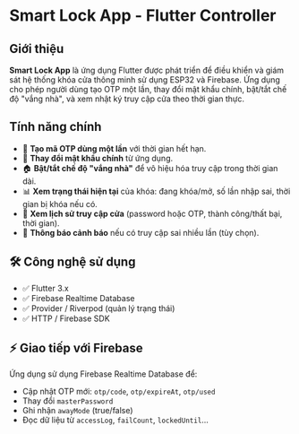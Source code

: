 # Smart Lock App - Flutter Controller

## Giới thiệu
**Smart Lock App** là ứng dụng Flutter được phát triển để điều khiển và giám sát hệ thống khóa cửa thông minh sử dụng ESP32 và Firebase. Ứng dụng cho phép người dùng tạo OTP một lần, thay đổi mật khẩu chính, bật/tắt chế độ "vắng nhà", và xem nhật ký truy cập cửa theo thời gian thực.

## Tính năng chính
- 🔑 **Tạo mã OTP dùng một lần** với thời gian hết hạn.
- 🔁 **Thay đổi mật khẩu chính** từ ứng dụng.
- 🏠 **Bật/tắt chế độ "vắng nhà"** để vô hiệu hóa truy cập trong thời gian dài.
- 📊 **Xem trạng thái hiện tại** của khóa: đang khóa/mở, số lần nhập sai, thời gian bị khóa nếu có.
- 📜 **Xem lịch sử truy cập cửa** (password hoặc OTP, thành công/thất bại, thời gian).
- 🔔 **Thông báo cảnh báo** nếu có truy cập sai nhiều lần (tùy chọn).

## 🛠️ Công nghệ sử dụng
- ✅ Flutter 3.x
- ✅ Firebase Realtime Database
- ✅ Provider / Riverpod (quản lý trạng thái)
- ✅ HTTP / Firebase SDK
## ⚡ Giao tiếp với Firebase
Ứng dụng sử dụng Firebase Realtime Database để:
- Cập nhật OTP mới: `otp/code`, `otp/expireAt`, `otp/used`
- Thay đổi `masterPassword`
- Ghi nhận `awayMode` (true/false)
- Đọc dữ liệu từ `accessLog`, `failCount`, `lockedUntil`…